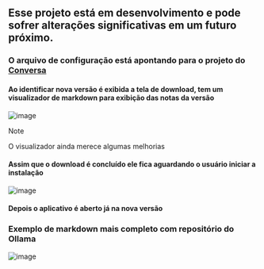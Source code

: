 ## Esse projeto está em desenvolvimento e pode sofrer alterações significativas em um futuro próximo.

### O arquivo de configuração está apontando para o projeto do [Conversa](https://github.com/conversa-projeto/conversa-windows-fmx)

#### Ao identificar nova versão é exibida a tela de download, tem um visualizador de markdown para exibição das notas da versão
![image](https://github.com/user-attachments/assets/9b92a938-ec07-4999-a0eb-b755968bec0a)
> [!NOTE]
> O visualizador ainda merece algumas melhorias

#### Assim que o download é concluído ele fica aguardando o usuário iniciar a instalação
![image](https://github.com/user-attachments/assets/c2572cfe-52f6-49c9-bca9-dd1bfe6dd222)

#### Depois o aplicativo é aberto já na nova versão


### Exemplo de markdown mais completo com repositório do Ollama
![image](https://github.com/user-attachments/assets/f0ebd4ea-3062-4cd0-84c7-d813e38e4ae4)
